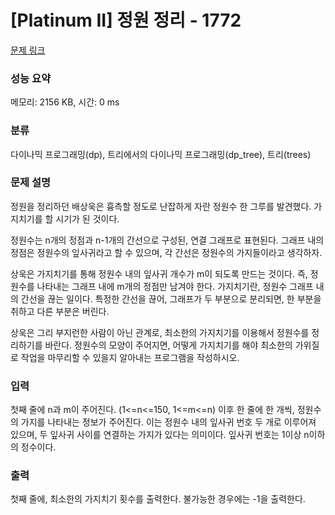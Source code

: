 # [Platinum II] 정원 정리 - 1772 

[문제 링크](https://www.acmicpc.net/problem/1772) 

### 성능 요약

메모리: 2156 KB, 시간: 0 ms

### 분류

다이나믹 프로그래밍(dp), 트리에서의 다이나믹 프로그래밍(dp_tree), 트리(trees)

### 문제 설명

<p>정원을 정리하던 배상욱은 흉측할 정도로 난잡하게 자란 정원수 한 그루를 발견했다. 가지치기를 할 시기가 된 것이다.</p>
<p>정원수는 n개의 정점과 n-1개의 간선으로 구성된, 연결 그래프로 표현된다. 그래프 내의 정점은 정원수의 잎사귀라고 할 수 있으며, 각 간선은 정원수의 가지들이라고 생각하자.</p>
<p>상욱은 가지치기를 통해 정원수 내의 잎사귀 개수가 m이 되도록 만드는 것이다. 즉, 정원수를 나타내는 그래프 내에 m개의 정점만 남겨야 한다. 가지치기란, 정원수 그래프 내의 간선을 끊는 일이다. 특정한 간선을 끊어, 그래프가 두 부분으로 분리되면, 한 부분을 취하고 다른 부분은 버린다.</p>
<p>상욱은 그리 부지런한 사람이 아닌 관계로, 최소한의 가지치기를 이용해서 정원수를 정리하기를 바란다. 정원수의 모양이 주어지면, 어떻게 가지치기를 해야 최소한의 가위질로 작업을 마무리할 수 있을지 알아내는 프로그램을 작성하시오.</p>

### 입력 

 <p>첫째 줄에 n과 m이 주어진다. (1<=n<=150, 1<=m<=n) 이후 한 줄에 한 개씩, 정원수의 가지를 나타내는 정보가 주어진다. 이는 정원수 내의 잎사귀 번호 두 개로 이루어져 있으며, 두 잎사귀 사이를 연결하는 가지가 있다는 의미이다. 잎사귀 번호는 1이상 n이하의 정수이다.</p>

### 출력 

 <p>첫째 줄에, 최소한의 가지치기 횟수를 출력한다. 불가능한 경우에는 -1을 출력한다.</p>

